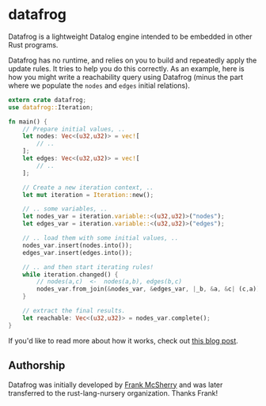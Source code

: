 # datafrog

Datafrog is a lightweight Datalog engine intended to be embedded in other Rust programs.

Datafrog has no runtime, and relies on you to build and repeatedly apply the update rules.
It tries to help you do this correctly. As an example, here is how you might write a reachability
query using Datafrog (minus the part where we populate the `nodes` and `edges` initial relations).

```rust
extern crate datafrog;
use datafrog::Iteration;

fn main() {
    // Prepare initial values, ..
    let nodes: Vec<(u32,u32)> = vec![
        // ..
    ];
    let edges: Vec<(u32,u32)> = vec![
        // ..
    ];

    // Create a new iteration context, ..
    let mut iteration = Iteration::new();

    // .. some variables, ..
    let nodes_var = iteration.variable::<(u32,u32)>("nodes");
    let edges_var = iteration.variable::<(u32,u32)>("edges");

    // .. load them with some initial values, ..
    nodes_var.insert(nodes.into());
    edges_var.insert(edges.into());

    // .. and then start iterating rules!
    while iteration.changed() {
        // nodes(a,c)  <-  nodes(a,b), edges(b,c)
        nodes_var.from_join(&nodes_var, &edges_var, |_b, &a, &c| (c,a));
    }

    // extract the final results.
    let reachable: Vec<(u32,u32)> = nodes_var.complete();
}
```

If you'd like to read more about how it works, check out [this blog post](https://github.com/frankmcsherry/blog/blob/master/posts/2018-05-19.md).

## Authorship

Datafrog was initially developed by [Frank McSherry][fmc] and was
later transferred to the rust-lang-nursery organization. Thanks Frank!

[fmc]: https://github.com/frankmcsherry
